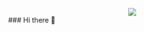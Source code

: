 <div align="center">
<img src="https://media.giphy.com/media/fwbZnTftCXVocKzfxR/giphy.gif">
</div>
  ### Hi there 👋

<!--
**gabrielquirozz/gabrielquirozz** is a ✨ _special_ ✨ repository because its `README.md` (this file) appears on your GitHub profile.

Here are some ideas to get you started:

- 🔭 I’m currently working on ...
- 🌱 I’m currently learning ...
- 👯 I’m looking to collaborate on ...
- 🤔 I’m looking for help with ...
- 💬 Ask me about ...
- 📫 How to reach me: ...
- 😄 Pronouns: ...
- ⚡ Fun fact: ...
-->
